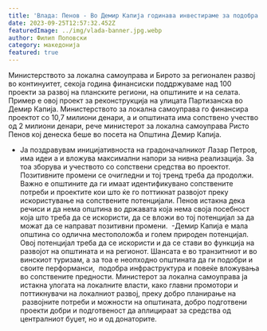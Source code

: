 ```yaml
---
title: 'Влада: Пенов - Во Демир Капија годинава инвестираме за подобра инфраструктура - 25 СЕПТЕМВРИ 2023'
date: 2023-09-25T12:57:32.452Z
featuredImage: ../img/vlada-banner.jpg.webp
author: Филип Поповски
category: македонија
featured: true
---
```

Министерството за локална самоуправа и Бирото за регионален развој во континуитет, секоја година финансиски поддржуваме над 100 проекти за развој на планските региони, на општините и на селата. Пример е овој проект за реконструкција на улицата Партизанска во Демир Капија. Министерството за локална самоуправа го финансира проектот со 10,7 милиони денари, а и општината има сопствено учество од 2 милиони денари, рече министерот за локална самоуправа Ристо Пенов кој денеска беше во посета на Општина Демир Капија.
- Ја поздравувам иницијативноста на градоначалникот Лазар Петров, има идеи а и вложува максимални напори за нивна реализација. За тоа зборува и учеството со сопствени средства во проектот. Позитивните промени се очигледни и тој тренд треба да продолжи. Важно е општините да ги имаат идентификувано сопствените потреби и проектите кои што ќе го поттикнат развојот преку искористување на сопствените потенцијали.
Пенов истакна дека речиси и да нема општина во државата која нема своја посебност која што треба да се искористи, да се вложи во тој потенцијал за да можат да се направат позитивни промени. 
-Демир Капија е мала општина со одлична местоположба и голем природен потенцијал. Овој потенцијал треба да се искористи и да се стави во функција на развојот на општината и нa регионот. Шансата е во транзитниот и во винскиот туризам, а за тоа е неопходно општината да ги подобри и своите перформанси,  подобра инфраструктура и повеќе вложувања во сопствените предности.
Министерот за локална самоуправа ја истакна улогата на локалните власти, како главни промотори и поттикнувачи на локалниот развој, преку добро планирање на  развојните потреби и можности на општината, добро подготвени проекти добри и подготвеност да аплицираат за средства од централниот буџет, но и од донаторите.
